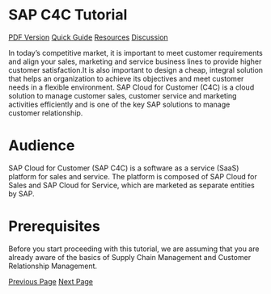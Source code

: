 # SAP C4C Tutorial
[PDF Version](../sap_c4c/sap_c4c_pdf_version.md)
[Quick Guide](../sap_c4c/sap_c4c_quick_guide.md)
[Resources](../sap_c4c/sap_c4c_useful_resources.md)
[Discussion](../sap_c4c/sap_c4c_discussion.md)

In today’s competitive market, it is important to meet customer requirements and align your sales, marketing and service business lines to provide higher customer satisfaction.It is also important to design a cheap, integral solution that helps an organization to achieve its objectives and meet customer needs in a flexible environment. SAP Cloud for Customer (C4C) is a cloud solution to manage customer sales, customer service and marketing activities efficiently and is one of the key SAP solutions to manage customer relationship.

# Audience
SAP Cloud for Customer (SAP C4C) is a software as a service (SaaS) platform for sales and service. The platform is composed of SAP Cloud for Sales and SAP Cloud for Service, which are marketed as separate entities by SAP.

# Prerequisites
Before you start proceeding with this tutorial, we are assuming that you are already aware of the basics of Supply Chain Management and Customer Relationship Management.


[Previous Page](../sap_c4c/index.md) [Next Page](../sap_c4c/sap_c4c_introduction.md) 
